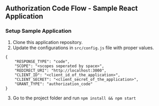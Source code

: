 ## Authorization Code Flow - Sample React Application

### Setup Sample Application

1. Clone this application repository.
2. Update the configurations in `src/config.js` file with proper values.
```
{
    "RESPONSE_TYPE": "code",
    "SCOPE": "<scopes seperated by space>",
    "REDIRECT_URI": "http://localhost:3000",
    "CLIENT_ID": "<client_id_of_the_application>",
    "CLIENT_SECRET": "<client_secret_of_the_application>",
    "GRANT_TYPE": "authorization_code"
}
```
3. Go to the project folder and run `npm install && npm start`
